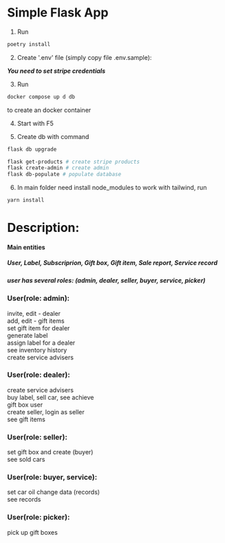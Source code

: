 # Simple Flask App

1. Run

```bash
poetry install
```

2. Create '.env' file (simply copy file .env.sample):

***You need to set stripe credentials***

3. Run

```bash
docker compose up d db
```

to create an docker container

4. Start with F5

5. Create db with command

```bash
flask db upgrade
```
```bash
flask get-products # create stripe products
flask create-admin # create admin
flask db-populate # populate database
```

6. In main folder need install node_modules to work with tailwind, run

```bash
yarn install
```


# Description:

#### Main entities
##### User, Label, Subscriprion, Gift box, Gift item, Sale report, Service record

##### user has several roles: (admin, dealer, seller, buyer, service, picker) 

### User(role: admin):
invite, edit - dealer 
<br>
add, edit - gift items
<br>
set gift item for dealer
<br>
generate label
<br>
assign label for a dealer
<br>
see inventory history
<br>
create service advisers

### User(role: dealer):

create service advisers
<br>
buy label, sell car, see achieve
<br>
gift box user
<br>
create seller, login as seller
<br>
see gift items

### User(role: seller):
set gift box and create (buyer)
<br>
see sold cars

### User(role: buyer, service):
set car oil change data (records)
<br>
see records

### User(role: picker):
pick up gift boxes





